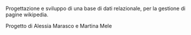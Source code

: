 Progettazione e sviluppo di una base di dati relazionale, per la gestione di pagine wikipedia.


Progetto di Alessia Marasco e Martina Mele
